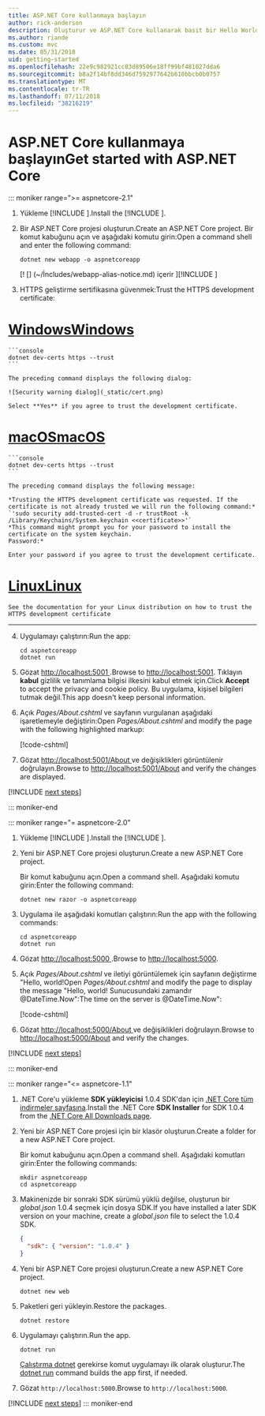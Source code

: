 ```yaml
---
title: ASP.NET Core kullanmaya başlayın
author: rick-anderson
description: Oluşturur ve ASP.NET Core kullanarak basit bir Hello World uygulaması çalıştıran bir hızlı öğretici.
ms.author: riande
ms.custom: mvc
ms.date: 05/31/2018
uid: getting-started
ms.openlocfilehash: 22e9c982921cc03d89506e18ff99bf481027dda6
ms.sourcegitcommit: b8a2f14bf8dd346d7592977642b610bbcb0b0757
ms.translationtype: MT
ms.contentlocale: tr-TR
ms.lasthandoff: 07/11/2018
ms.locfileid: "38216219"
---
```

# <a name="get-started-with-aspnet-core"></a><span data-ttu-id="c5566-103">ASP.NET Core kullanmaya başlayın</span><span class="sxs-lookup"><span data-stu-id="c5566-103">Get started with ASP.NET Core</span></span>

::: moniker range=">= aspnetcore-2.1"

1. <span data-ttu-id="c5566-104">Yükleme [!INCLUDE [](~/includes/2.1-SDK.md)].</span><span class="sxs-lookup"><span data-stu-id="c5566-104">Install the [!INCLUDE [](~/includes/2.1-SDK.md)].</span></span>

2. <span data-ttu-id="c5566-105">Bir ASP.NET Core projesi oluşturun.</span><span class="sxs-lookup"><span data-stu-id="c5566-105">Create an ASP.NET Core project.</span></span> <span data-ttu-id="c5566-106">Bir komut kabuğunu açın ve aşağıdaki komutu girin:</span><span class="sxs-lookup"><span data-stu-id="c5566-106">Open a command shell and enter the following command:</span></span>

    ```console
    dotnet new webapp -o aspnetcoreapp
    ```

    <span data-ttu-id="c5566-107">[! [] (~/İncludes/webapp-alias-notice.md) içerir [](~/includes/webapp-alias-notice.md)]</span><span class="sxs-lookup"><span data-stu-id="c5566-107">[!INCLUDE [](~/includes/webapp-alias-notice.md) [](~/includes/webapp-alias-notice.md)]</span></span>

3. <span data-ttu-id="c5566-108">HTTPS geliştirme sertifikasına güvenmek:</span><span class="sxs-lookup"><span data-stu-id="c5566-108">Trust the HTTPS development certificate:</span></span>

# <a name="windowstabwindows"></a>[<span data-ttu-id="c5566-109">Windows</span><span class="sxs-lookup"><span data-stu-id="c5566-109">Windows</span></span>](#tab/windows)

    ```console
    dotnet dev-certs https --trust
    ```

    The preceding command displays the following dialog:

    ![Security warning dialog](_static/cert.png)

    Select **Yes** if you agree to trust the development certificate.

# <a name="macostabmacos"></a>[<span data-ttu-id="c5566-110">macOS</span><span class="sxs-lookup"><span data-stu-id="c5566-110">macOS</span></span>](#tab/macos)

    ```console
    dotnet dev-certs https --trust
    ```

    The preceding command displays the following message:

    *Trusting the HTTPS development certificate was requested. If the certificate is not already trusted we will run the following command:*
    `'sudo security add-trusted-cert -d -r trustRoot -k /Library/Keychains/System.keychain <<certificate>>'`
    *This command might prompt you for your password to install the certificate on the system keychain.
    Password:*

    Enter your password if you agree to trust the development certificate.

# <a name="linuxtablinux"></a>[<span data-ttu-id="c5566-111">Linux</span><span class="sxs-lookup"><span data-stu-id="c5566-111">Linux</span></span>](#tab/linux)

    See the documentation for your Linux distribution on how to trust the HTTPS development certificate
---

4. <span data-ttu-id="c5566-112">Uygulamayı çalıştırın:</span><span class="sxs-lookup"><span data-stu-id="c5566-112">Run the app:</span></span>

    ```console
    cd aspnetcoreapp
    dotnet run
    ```

5. <span data-ttu-id="c5566-113">Gözat [ http://localhost:5001 ](http://localhost:5001).</span><span class="sxs-lookup"><span data-stu-id="c5566-113">Browse to [http://localhost:5001](http://localhost:5001).</span></span>  <span data-ttu-id="c5566-114">Tıklayın **kabul** gizlilik ve tanımlama bilgisi ilkesini kabul etmek için.</span><span class="sxs-lookup"><span data-stu-id="c5566-114">Click **Accept** to accept the privacy and cookie policy.</span></span> <span data-ttu-id="c5566-115">Bu uygulama, kişisel bilgileri tutmak değil.</span><span class="sxs-lookup"><span data-stu-id="c5566-115">This app doesn't keep personal information.</span></span>

6. <span data-ttu-id="c5566-116">Açık *Pages/About.cshtml* ve sayfanın vurgulanan aşağıdaki işaretlemeyle değiştirin:</span><span class="sxs-lookup"><span data-stu-id="c5566-116">Open *Pages/About.cshtml* and modify the page with the following highlighted markup:</span></span>

    [!code-cshtml[](sample/getting-started/about.cshtml?highlight=9)]

7. <span data-ttu-id="c5566-117">Gözat [ http://localhost:5001/About ](http://localhost:5001/About) ve değişiklikleri görüntülenir doğrulayın.</span><span class="sxs-lookup"><span data-stu-id="c5566-117">Browse to [http://localhost:5001/About](http://localhost:5001/About) and verify the changes are displayed.</span></span>

[!INCLUDE [next steps](~/includes/getting-started/next-steps.md)]

::: moniker-end

::: moniker range="= aspnetcore-2.0"

1. <span data-ttu-id="c5566-118">Yükleme [!INCLUDE [](~/includes/net-core-sdk-download-link.md)].</span><span class="sxs-lookup"><span data-stu-id="c5566-118">Install the [!INCLUDE [](~/includes/net-core-sdk-download-link.md)].</span></span>

2. <span data-ttu-id="c5566-119">Yeni bir ASP.NET Core projesi oluşturun.</span><span class="sxs-lookup"><span data-stu-id="c5566-119">Create a new ASP.NET Core project.</span></span>

   <span data-ttu-id="c5566-120">Bir komut kabuğunu açın.</span><span class="sxs-lookup"><span data-stu-id="c5566-120">Open a command shell.</span></span> <span data-ttu-id="c5566-121">Aşağıdaki komutu girin:</span><span class="sxs-lookup"><span data-stu-id="c5566-121">Enter the following command:</span></span>

    ```console
    dotnet new razor -o aspnetcoreapp
    ```

3. <span data-ttu-id="c5566-122">Uygulama ile aşağıdaki komutları çalıştırın:</span><span class="sxs-lookup"><span data-stu-id="c5566-122">Run the app with the following commands:</span></span>

    ```console
    cd aspnetcoreapp
    dotnet run
    ```

4. <span data-ttu-id="c5566-123">Gözat [ http://localhost:5000 ](http://localhost:5000).</span><span class="sxs-lookup"><span data-stu-id="c5566-123">Browse to [http://localhost:5000](http://localhost:5000).</span></span>

5. <span data-ttu-id="c5566-124">Açık *Pages/About.cshtml* ve iletiyi görüntülemek için sayfanın değiştirme "Hello, world!</span><span class="sxs-lookup"><span data-stu-id="c5566-124">Open *Pages/About.cshtml* and modify the page to display the message "Hello, world!</span></span> <span data-ttu-id="c5566-125">Sunucusundaki zamandır @DateTime.Now":</span><span class="sxs-lookup"><span data-stu-id="c5566-125">The time on the server is @DateTime.Now":</span></span>

    [!code-cshtml[](sample/getting-started/about.cshtml?highlight=9&range=1-9)]

6. <span data-ttu-id="c5566-126">Gözat [ http://localhost:5000/About ](http://localhost:5000/About) ve değişiklikleri doğrulayın.</span><span class="sxs-lookup"><span data-stu-id="c5566-126">Browse to [http://localhost:5000/About](http://localhost:5000/About) and verify the changes.</span></span>

[!INCLUDE [next steps](~/includes/getting-started/next-steps.md)]

::: moniker-end

::: moniker range="<= aspnetcore-1.1"

1. <span data-ttu-id="c5566-127">.NET Core'u yükleme **SDK yükleyicisi** 1.0.4 SDK'dan için [.NET Core tüm indirmeler sayfasına](https://www.microsoft.com/net/download/all).</span><span class="sxs-lookup"><span data-stu-id="c5566-127">Install the .NET Core **SDK Installer** for SDK 1.0.4 from the [.NET Core All Downloads page](https://www.microsoft.com/net/download/all).</span></span>

2. <span data-ttu-id="c5566-128">Yeni bir ASP.NET Core projesi için bir klasör oluşturun.</span><span class="sxs-lookup"><span data-stu-id="c5566-128">Create a folder for a new ASP.NET Core project.</span></span>

   <span data-ttu-id="c5566-129">Bir komut kabuğunu açın.</span><span class="sxs-lookup"><span data-stu-id="c5566-129">Open a command shell.</span></span> <span data-ttu-id="c5566-130">Aşağıdaki komutları girin:</span><span class="sxs-lookup"><span data-stu-id="c5566-130">Enter the following commands:</span></span>

   ```console
   mkdir aspnetcoreapp
   cd aspnetcoreapp
   ```

3. <span data-ttu-id="c5566-131">Makinenizde bir sonraki SDK sürümü yüklü değilse, oluşturun bir *global.json* 1.0.4 seçmek için dosya SDK.</span><span class="sxs-lookup"><span data-stu-id="c5566-131">If you have installed a later SDK version on your machine, create a *global.json* file to select the 1.0.4 SDK.</span></span>

   ```json
   {
     "sdk": { "version": "1.0.4" }
   }
   ```

4. <span data-ttu-id="c5566-132">Yeni bir ASP.NET Core projesi oluşturun.</span><span class="sxs-lookup"><span data-stu-id="c5566-132">Create a new ASP.NET Core project.</span></span>

   ```console
   dotnet new web
   ```

5. <span data-ttu-id="c5566-133">Paketleri geri yükleyin.</span><span class="sxs-lookup"><span data-stu-id="c5566-133">Restore the packages.</span></span>

    ```console
    dotnet restore
    ```

6. <span data-ttu-id="c5566-134">Uygulamayı çalıştırın.</span><span class="sxs-lookup"><span data-stu-id="c5566-134">Run the app.</span></span>

   ```console
   dotnet run
   ```

   <span data-ttu-id="c5566-135">[Çalıştırma dotnet](/dotnet/core/tools/dotnet-run) gerekirse komut uygulamayı ilk olarak oluşturur.</span><span class="sxs-lookup"><span data-stu-id="c5566-135">The [dotnet run](/dotnet/core/tools/dotnet-run) command builds the app first, if needed.</span></span>

7. <span data-ttu-id="c5566-136">Gözat `http://localhost:5000`.</span><span class="sxs-lookup"><span data-stu-id="c5566-136">Browse to `http://localhost:5000`.</span></span>

[!INCLUDE [next steps](~/includes/getting-started/next-steps.md)]
::: moniker-end
